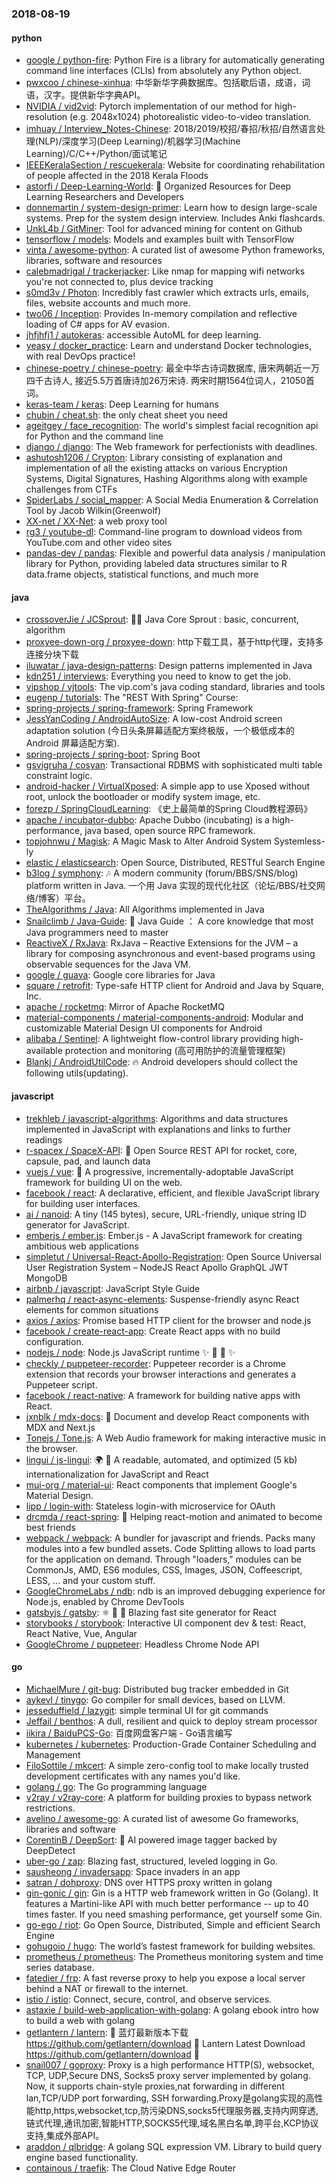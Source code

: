 ### 2018-08-19

#### python
* [google / python-fire](https://github.com/google/python-fire): Python Fire is a library for automatically generating command line interfaces (CLIs) from absolutely any Python object.
* [pwxcoo / chinese-xinhua](https://github.com/pwxcoo/chinese-xinhua): 中华新华字典数据库。包括歇后语，成语，词语，汉字。提供新华字典API。
* [NVIDIA / vid2vid](https://github.com/NVIDIA/vid2vid): Pytorch implementation of our method for high-resolution (e.g. 2048x1024) photorealistic video-to-video translation.
* [imhuay / Interview_Notes-Chinese](https://github.com/imhuay/Interview_Notes-Chinese): 2018/2019/校招/春招/秋招/自然语言处理(NLP)/深度学习(Deep Learning)/机器学习(Machine Learning)/C/C++/Python/面试笔记
* [IEEEKeralaSection / rescuekerala](https://github.com/IEEEKeralaSection/rescuekerala): Website for coordinating rehabilitation of people affected in the 2018 Kerala Floods
* [astorfi / Deep-Learning-World](https://github.com/astorfi/Deep-Learning-World): 📡 Organized Resources for Deep Learning Researchers and Developers
* [donnemartin / system-design-primer](https://github.com/donnemartin/system-design-primer): Learn how to design large-scale systems. Prep for the system design interview. Includes Anki flashcards.
* [UnkL4b / GitMiner](https://github.com/UnkL4b/GitMiner): Tool for advanced mining for content on Github
* [tensorflow / models](https://github.com/tensorflow/models): Models and examples built with TensorFlow
* [vinta / awesome-python](https://github.com/vinta/awesome-python): A curated list of awesome Python frameworks, libraries, software and resources
* [calebmadrigal / trackerjacker](https://github.com/calebmadrigal/trackerjacker): Like nmap for mapping wifi networks you're not connected to, plus device tracking
* [s0md3v / Photon](https://github.com/s0md3v/Photon): Incredibly fast crawler which extracts urls, emails, files, website accounts and much more.
* [two06 / Inception](https://github.com/two06/Inception): Provides In-memory compilation and reflective loading of C# apps for AV evasion.
* [jhfjhfj1 / autokeras](https://github.com/jhfjhfj1/autokeras): accessible AutoML for deep learning.
* [yeasy / docker_practice](https://github.com/yeasy/docker_practice): Learn and understand Docker technologies, with real DevOps practice!
* [chinese-poetry / chinese-poetry](https://github.com/chinese-poetry/chinese-poetry): 最全中华古诗词数据库, 唐宋两朝近一万四千古诗人, 接近5.5万首唐诗加26万宋诗. 两宋时期1564位词人，21050首词。
* [keras-team / keras](https://github.com/keras-team/keras): Deep Learning for humans
* [chubin / cheat.sh](https://github.com/chubin/cheat.sh): the only cheat sheet you need
* [ageitgey / face_recognition](https://github.com/ageitgey/face_recognition): The world's simplest facial recognition api for Python and the command line
* [django / django](https://github.com/django/django): The Web framework for perfectionists with deadlines.
* [ashutosh1206 / Crypton](https://github.com/ashutosh1206/Crypton): Library consisting of explanation and implementation of all the existing attacks on various Encryption Systems, Digital Signatures, Hashing Algorithms along with example challenges from CTFs
* [SpiderLabs / social_mapper](https://github.com/SpiderLabs/social_mapper): A Social Media Enumeration & Correlation Tool by Jacob Wilkin(Greenwolf)
* [XX-net / XX-Net](https://github.com/XX-net/XX-Net): a web proxy tool
* [rg3 / youtube-dl](https://github.com/rg3/youtube-dl): Command-line program to download videos from YouTube.com and other video sites
* [pandas-dev / pandas](https://github.com/pandas-dev/pandas): Flexible and powerful data analysis / manipulation library for Python, providing labeled data structures similar to R data.frame objects, statistical functions, and much more

#### java
* [crossoverJie / JCSprout](https://github.com/crossoverJie/JCSprout): 👨‍🎓 Java Core Sprout : basic, concurrent, algorithm
* [proxyee-down-org / proxyee-down](https://github.com/proxyee-down-org/proxyee-down): http下载工具，基于http代理，支持多连接分块下载
* [iluwatar / java-design-patterns](https://github.com/iluwatar/java-design-patterns): Design patterns implemented in Java
* [kdn251 / interviews](https://github.com/kdn251/interviews): Everything you need to know to get the job.
* [vipshop / vjtools](https://github.com/vipshop/vjtools): The vip.com's java coding standard, libraries and tools
* [eugenp / tutorials](https://github.com/eugenp/tutorials): The "REST With Spring" Course:
* [spring-projects / spring-framework](https://github.com/spring-projects/spring-framework): Spring Framework
* [JessYanCoding / AndroidAutoSize](https://github.com/JessYanCoding/AndroidAutoSize): A low-cost Android screen adaptation solution (今日头条屏幕适配方案终极版，一个极低成本的 Android 屏幕适配方案).
* [spring-projects / spring-boot](https://github.com/spring-projects/spring-boot): Spring Boot
* [gsvigruha / cosyan](https://github.com/gsvigruha/cosyan): Transactional RDBMS with sophisticated multi table constraint logic.
* [android-hacker / VirtualXposed](https://github.com/android-hacker/VirtualXposed): A simple app to use Xposed without root, unlock the bootloader or modify system image, etc.
* [forezp / SpringCloudLearning](https://github.com/forezp/SpringCloudLearning): 《史上最简单的Spring Cloud教程源码》
* [apache / incubator-dubbo](https://github.com/apache/incubator-dubbo): Apache Dubbo (incubating) is a high-performance, java based, open source RPC framework.
* [topjohnwu / Magisk](https://github.com/topjohnwu/Magisk): A Magic Mask to Alter Android System Systemless-ly
* [elastic / elasticsearch](https://github.com/elastic/elasticsearch): Open Source, Distributed, RESTful Search Engine
* [b3log / symphony](https://github.com/b3log/symphony): 🎶 A modern community (forum/BBS/SNS/blog) platform written in Java. 一个用 Java 实现的现代化社区（论坛/BBS/社交网络/博客）平台。
* [TheAlgorithms / Java](https://github.com/TheAlgorithms/Java): All Algorithms implemented in Java
* [Snailclimb / Java-Guide](https://github.com/Snailclimb/Java-Guide): 📖 Java Guide ： A core knowledge that most Java programmers need to master
* [ReactiveX / RxJava](https://github.com/ReactiveX/RxJava): RxJava – Reactive Extensions for the JVM – a library for composing asynchronous and event-based programs using observable sequences for the Java VM.
* [google / guava](https://github.com/google/guava): Google core libraries for Java
* [square / retrofit](https://github.com/square/retrofit): Type-safe HTTP client for Android and Java by Square, Inc.
* [apache / rocketmq](https://github.com/apache/rocketmq): Mirror of Apache RocketMQ
* [material-components / material-components-android](https://github.com/material-components/material-components-android): Modular and customizable Material Design UI components for Android
* [alibaba / Sentinel](https://github.com/alibaba/Sentinel): A lightweight flow-control library providing high-available protection and monitoring (高可用防护的流量管理框架)
* [Blankj / AndroidUtilCode](https://github.com/Blankj/AndroidUtilCode): 🔥 Android developers should collect the following utils(updating).

#### javascript
* [trekhleb / javascript-algorithms](https://github.com/trekhleb/javascript-algorithms): Algorithms and data structures implemented in JavaScript with explanations and links to further readings
* [r-spacex / SpaceX-API](https://github.com/r-spacex/SpaceX-API): 🚀 Open Source REST API for rocket, core, capsule, pad, and launch data
* [vuejs / vue](https://github.com/vuejs/vue): 🖖 A progressive, incrementally-adoptable JavaScript framework for building UI on the web.
* [facebook / react](https://github.com/facebook/react): A declarative, efficient, and flexible JavaScript library for building user interfaces.
* [ai / nanoid](https://github.com/ai/nanoid): A tiny (145 bytes), secure, URL-friendly, unique string ID generator for JavaScript.
* [emberjs / ember.js](https://github.com/emberjs/ember.js): Ember.js - A JavaScript framework for creating ambitious web applications
* [simpletut / Universal-React-Apollo-Registration](https://github.com/simpletut/Universal-React-Apollo-Registration): Open Source Universal User Registration System – NodeJS React Apollo GraphQL JWT MongoDB
* [airbnb / javascript](https://github.com/airbnb/javascript): JavaScript Style Guide
* [palmerhq / react-async-elements](https://github.com/palmerhq/react-async-elements): Suspense-friendly async React elements for common situations
* [axios / axios](https://github.com/axios/axios): Promise based HTTP client for the browser and node.js
* [facebook / create-react-app](https://github.com/facebook/create-react-app): Create React apps with no build configuration.
* [nodejs / node](https://github.com/nodejs/node): Node.js JavaScript runtime ✨ 🐢 🚀 ✨
* [checkly / puppeteer-recorder](https://github.com/checkly/puppeteer-recorder): Puppeteer recorder is a Chrome extension that records your browser interactions and generates a Puppeteer script.
* [facebook / react-native](https://github.com/facebook/react-native): A framework for building native apps with React.
* [jxnblk / mdx-docs](https://github.com/jxnblk/mdx-docs): 📝 Document and develop React components with MDX and Next.js
* [Tonejs / Tone.js](https://github.com/Tonejs/Tone.js): A Web Audio framework for making interactive music in the browser.
* [lingui / js-lingui](https://github.com/lingui/js-lingui): 🌍 📖 A readable, automated, and optimized (5 kb) internationalization for JavaScript and React
* [mui-org / material-ui](https://github.com/mui-org/material-ui): React components that implement Google's Material Design.
* [lipp / login-with](https://github.com/lipp/login-with): Stateless login-with microservice for OAuth
* [drcmda / react-spring](https://github.com/drcmda/react-spring): 🙌 Helping react-motion and animated to become best friends
* [webpack / webpack](https://github.com/webpack/webpack): A bundler for javascript and friends. Packs many modules into a few bundled assets. Code Splitting allows to load parts for the application on demand. Through "loaders," modules can be CommonJs, AMD, ES6 modules, CSS, Images, JSON, Coffeescript, LESS, ... and your custom stuff.
* [GoogleChromeLabs / ndb](https://github.com/GoogleChromeLabs/ndb): ndb is an improved debugging experience for Node.js, enabled by Chrome DevTools
* [gatsbyjs / gatsby](https://github.com/gatsbyjs/gatsby): ⚛️ 📄 🚀 Blazing fast site generator for React
* [storybooks / storybook](https://github.com/storybooks/storybook): Interactive UI component dev & test: React, React Native, Vue, Angular
* [GoogleChrome / puppeteer](https://github.com/GoogleChrome/puppeteer): Headless Chrome Node API

#### go
* [MichaelMure / git-bug](https://github.com/MichaelMure/git-bug): Distributed bug tracker embedded in Git
* [aykevl / tinygo](https://github.com/aykevl/tinygo): Go compiler for small devices, based on LLVM.
* [jesseduffield / lazygit](https://github.com/jesseduffield/lazygit): simple terminal UI for git commands
* [Jeffail / benthos](https://github.com/Jeffail/benthos): A dull, resilient and quick to deploy stream processor
* [iikira / BaiduPCS-Go](https://github.com/iikira/BaiduPCS-Go): 百度网盘客户端 - Go语言编写
* [kubernetes / kubernetes](https://github.com/kubernetes/kubernetes): Production-Grade Container Scheduling and Management
* [FiloSottile / mkcert](https://github.com/FiloSottile/mkcert): A simple zero-config tool to make locally trusted development certificates with any names you'd like.
* [golang / go](https://github.com/golang/go): The Go programming language
* [v2ray / v2ray-core](https://github.com/v2ray/v2ray-core): A platform for building proxies to bypass network restrictions.
* [avelino / awesome-go](https://github.com/avelino/awesome-go): A curated list of awesome Go frameworks, libraries and software
* [CorentinB / DeepSort](https://github.com/CorentinB/DeepSort): 🧠 AI powered image tagger backed by DeepDetect
* [uber-go / zap](https://github.com/uber-go/zap): Blazing fast, structured, leveled logging in Go.
* [sausheong / invadersapp](https://github.com/sausheong/invadersapp): Space invaders in an app
* [satran / dohproxy](https://github.com/satran/dohproxy): DNS over HTTPS proxy written in golang
* [gin-gonic / gin](https://github.com/gin-gonic/gin): Gin is a HTTP web framework written in Go (Golang). It features a Martini-like API with much better performance -- up to 40 times faster. If you need smashing performance, get yourself some Gin.
* [go-ego / riot](https://github.com/go-ego/riot): Go Open Source, Distributed, Simple and efficient Search Engine
* [gohugoio / hugo](https://github.com/gohugoio/hugo): The world’s fastest framework for building websites.
* [prometheus / prometheus](https://github.com/prometheus/prometheus): The Prometheus monitoring system and time series database.
* [fatedier / frp](https://github.com/fatedier/frp): A fast reverse proxy to help you expose a local server behind a NAT or firewall to the internet.
* [istio / istio](https://github.com/istio/istio): Connect, secure, control, and observe services.
* [astaxie / build-web-application-with-golang](https://github.com/astaxie/build-web-application-with-golang): A golang ebook intro how to build a web with golang
* [getlantern / lantern](https://github.com/getlantern/lantern): 🔴 蓝灯最新版本下载 https://github.com/getlantern/download 🔴 Lantern Latest Download https://github.com/getlantern/download 🔴
* [snail007 / goproxy](https://github.com/snail007/goproxy): Proxy is a high performance HTTP(S), websocket, TCP, UDP,Secure DNS, Socks5 proxy server implemented by golang. Now, it supports chain-style proxies,nat forwarding in different lan,TCP/UDP port forwarding, SSH forwarding.Proxy是golang实现的高性能http,https,websocket,tcp,防污染DNS,socks5代理服务器,支持内网穿透,链式代理,通讯加密,智能HTTP,SOCKS5代理,域名黑白名单,跨平台,KCP协议支持,集成外部API。
* [araddon / qlbridge](https://github.com/araddon/qlbridge): A golang SQL expression VM. Library to build query engine based functionality.
* [containous / traefik](https://github.com/containous/traefik): The Cloud Native Edge Router
